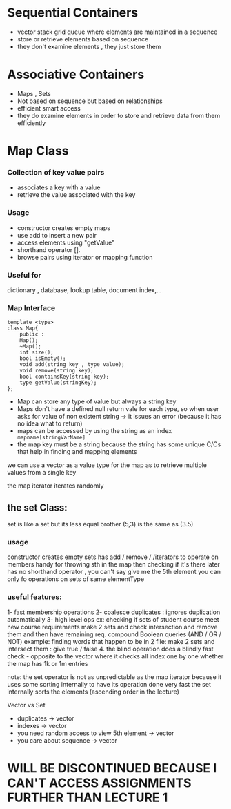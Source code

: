 # Sequential Containers

- vector stack grid queue where elements are maintained in a sequence
- store or retrieve elements based on sequence
- they don't examine elements , they just store them
# Associative Containers
- Maps , Sets
- Not based on sequence but based on relationships
- efficient smart access
- they do examine elements in order to store and retrieve data from them efficiently

# Map Class
### Collection of key value pairs
- associates a key with a value
- retrieve the value associated with the key
### Usage
- constructor creates empty maps
- use add to insert a new pair
- access elements using "getValue"
- shorthand operator [].
- browse pairs using iterator or mapping function
### Useful for
dictionary , database, lookup table, document index,...
### Map Interface
```
template <type>
class Map{
	public :
	Map();
	~Map();
	int size();
	bool isEmpty();
	void add(string key , type value);
	void remove(string key);
	bool containsKey(string key);
	type getValue(stringKey);
};
```

- Map can store any type of value but always a string key
- Maps don't have a defined null return vale for each type, so when user asks for value of non existent string -> it issues an error (because it has no idea what to return)
- maps can be accessed by using the string as an index ```
		mapname[stringVarName]```
- the map key must be a string because the string has some unique C/Cs that help in finding and mapping elements

we can use a vector as a value type for the map as to retrieve multiple values from a single key

the map iterator iterates randomly

## the set Class:
set is like a set but its less equal brother
(5,3) is the same as (3.5)


### usage
constructor creates empty sets
has add / remove / /iterators to operate on members
handy for throwing sth in the map then checking if it's there later
has no shorthand operator , you can't say give me the 5th element
you can only fo operations on sets of same elementType

### useful features:
1- fast membership operations
2- coalesce duplicates : ignores duplication automatically 
3- high level ops
	ex: 	checking if sets of student course meet new course requirements
			make 2 sets and check intersection and remove them and then have remaining req.
		compound Boolean queries (AND / OR / NOT)
			example: finding words that happen to be in 2 file: make 2 sets and intersect them : give true / false
4. the blind operation does a blindly fast check - opposite to the vector where it checks all index one by one
whether the map has 1k or 1m entries

note:
the set operator is not as unpredictable as the map iterator because it uses some sorting internally to have its operation done very fast
the set internally sorts the elements (ascending order in the lecture)

Vector vs Set
- duplicates -> vector
- indexes -> vector
- you need random access to view 5th element -> vector
- you care about sequence -> vector

# WILL BE DISCONTINUED BECAUSE I CAN'T ACCESS ASSIGNMENTS FURTHER THAN LECTURE 1